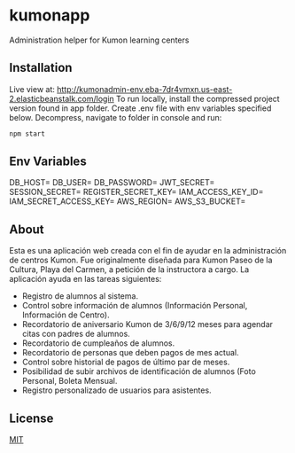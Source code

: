 # kumonapp
Administration helper for Kumon learning centers


## Installation

Live view at: http://kumonadmin-env.eba-7dr4vmxn.us-east-2.elasticbeanstalk.com/login
To run locally, install the compressed project version found in app folder. 
Create .env file with env variables specified below.
Decompress, navigate to folder in console and run:

```bash
npm start
```

## Env Variables

DB_HOST=
DB_USER=
DB_PASSWORD=
JWT_SECRET=
SESSION_SECRET=
REGISTER_SECRET_KEY=
IAM_ACCESS_KEY_ID=
IAM_SECRET_ACCESS_KEY=
AWS_REGION=
AWS_S3_BUCKET=

## About

Esta es una aplicación web creada con el fin de ayudar en la administración de centros Kumon. Fue originalmente diseñada para Kumon Paseo de la Cultura, Playa del Carmen, a petición de la instructora a cargo. La aplicación ayuda en las tareas siguientes:

  + Registro de alumnos al sistema.
  + Control sobre información de alumnos (Información Personal, Información de Centro).
  + Recordatorio de aniversario Kumon de 3/6/9/12 meses para agendar citas con padres de alumnos.
  + Recordatorio de cumpleaños de alumnos.
  + Recordatorio de personas que deben pagos de mes actual.
  + Control sobre historial de pagos de último par de meses.
  + Posibilidad de subir archivos de identificación de alumnos (Foto Personal, Boleta Mensual.
  + Registro personalizado de usuarios para asistentes.

## License
[MIT](https://choosealicense.com/licenses/mit/)
